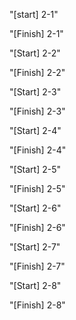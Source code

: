 "[start] 2-1"

"[Finish] 2-1"

"[Start] 2-2"

"[Finish] 2-2"

"[Start] 2-3"

"[Finish] 2-3"

 "[Start] 2-4"

 "[Finish] 2-4"

 "[Start] 2-5"

 "[Finish] 2-5"

 "[Start] 2-6"

 "[Finish] 2-6"

 "[Start] 2-7"

"[Finish] 2-7"

"[Start] 2-8"

"[Finish] 2-8"